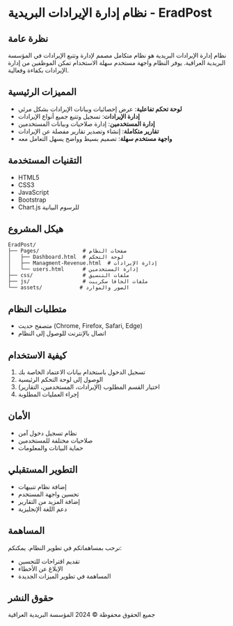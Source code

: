 # نظام إدارة الإيرادات البريدية - EradPost

## نظرة عامة
نظام إدارة الإيرادات البريدية هو نظام متكامل مصمم لإدارة وتتبع الإيرادات في المؤسسة البريدية العراقية. يوفر النظام واجهة مستخدم سهلة الاستخدام تمكن الموظفين من إدارة الإيرادات بكفاءة وفعالية.

## المميزات الرئيسية
- **لوحة تحكم تفاعلية**: عرض إحصائيات وبيانات الإيرادات بشكل مرئي
- **إدارة الإيرادات**: تسجيل وتتبع جميع أنواع الإيرادات
- **إدارة المستخدمين**: إدارة صلاحيات وبيانات المستخدمين
- **تقارير متكاملة**: إنشاء وتصدير تقارير مفصلة عن الإيرادات
- **واجهة مستخدم سهلة**: تصميم بسيط وواضح يسهل التعامل معه

## التقنيات المستخدمة
- HTML5
- CSS3
- JavaScript
- Bootstrap
- Chart.js للرسوم البيانية

## هيكل المشروع
```
EradPost/
├── Pages/              # صفحات النظام
│   ├── Dashboard.html  # لوحة التحكم
│   ├── Managment-Revenue.html  # إدارة الإيرادات
│   └── users.html      # إدارة المستخدمين
├── css/                # ملفات التنسيق
├── js/                 # ملفات الجافا سكريبت
└── assets/            # الصور والموارد
```

## متطلبات النظام
- متصفح حديث (Chrome, Firefox, Safari, Edge)
- اتصال بالإنترنت للوصول إلى النظام

## كيفية الاستخدام
1. تسجيل الدخول باستخدام بيانات الاعتماد الخاصة بك
2. الوصول إلى لوحة التحكم الرئيسية
3. اختيار القسم المطلوب (الإيرادات، المستخدمين، التقارير)
4. إجراء العمليات المطلوبة

## الأمان
- نظام تسجيل دخول آمن
- صلاحيات مختلفة للمستخدمين
- حماية البيانات والمعلومات

## التطوير المستقبلي
- إضافة نظام تنبيهات
- تحسين واجهة المستخدم
- إضافة المزيد من التقارير
- دعم اللغة الإنجليزية

## المساهمة
نرحب بمساهماتكم في تطوير النظام. يمكنكم:
- تقديم اقتراحات للتحسين
- الإبلاغ عن الأخطاء
- المساهمة في تطوير الميزات الجديدة

## حقوق النشر
جميع الحقوق محفوظة © 2024 المؤسسة البريدية العراقية 